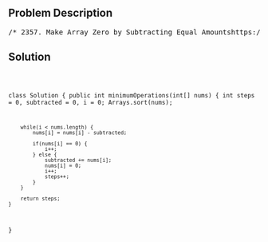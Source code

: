 <!--
<style>
  body { font-family: Arial, sans-serif; }
  .container { max-width: 100%; margin: 0 auto; padding: 10px; }
  .comment-block { max-width: 30%; background-color: #f9f9f9; padding: 10px; border-left: 5px solid #ccc; overflow-wrap: break-word; white-space: pre-wrap; }
  .code-block { background-color: #f4f4f4; padding: 10px; border: 1px solid #ddd; overflow-wrap: break-word; white-space: pre-wrap; }
</style>
-->

<div class='container'>
<h2>Problem Description</h2>
<div class='comment-block'>
<pre>
/* 2357. Make Array Zero by Subtracting Equal Amountshttps://leetcode.com/problems/make-array-zero-by-subtracting-equal-amounts/You are given a non-negative integer array nums.In one operation, you must:Choose a positive integer x such that x is less than or equalto the smallest non-zero element in nums.Subtract x from every positive element in nums.Return the minimum number of operations to make every elementin nums equal to 0.Example 1:Input: nums = [1,5,0,3,5]Output: 3Explanation:In the first operation, choose x = 1. Now, nums = [0,4,0,2,4].In the second operation, choose x = 2. Now, nums = [0,2,0,0,2].In the third operation, choose x = 2. Now, nums = [0,0,0,0,0].Example 2:Input: nums = [0]Output: 0Explanation: Each element in nums is already 0 so no operations are needed.Constraints:1 <= nums.length <= 1000 <= nums[i] <= 100*/</pre>
</div>

<h2>Solution</h2>
<div class='code-block'>
<pre><code class='language-java'>

class Solution {
    public int minimumOperations(int[] nums) {
        int steps = 0, subtracted = 0, i = 0;
        Arrays.sort(nums);

        while(i < nums.length) {
            nums[i] = nums[i] - subtracted;

            if(nums[i] == 0) {
                i++;
            } else {
                subtracted += nums[i];
                nums[i] = 0;
                i++;
                steps++;
            }
        }

        return steps;
    }
}
</code></pre>
</div>
</div>
